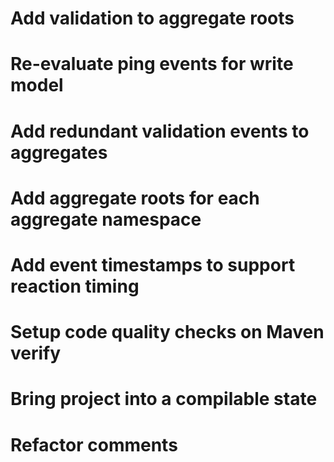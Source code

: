 # Add validation to aggregate roots

# Re-evaluate ping events for write model

# Add redundant validation events to aggregates

# Add aggregate roots for each aggregate namespace

# Add event timestamps to support reaction timing

# Setup code quality checks on Maven verify

# Bring project into a compilable state

# Refactor comments
